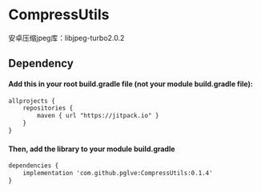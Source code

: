 # CompressUtils
安卓压缩jpeg库：libjpeg-turbo2.0.2

## Dependency
#### Add this in your root build.gradle file (not your module build.gradle file):
```xml
allprojects {
	repositories {
        maven { url "https://jitpack.io" }
    }
}
```
#### Then, add the library to your module build.gradle
```xml
dependencies {
    implementation 'com.github.pglve:CompressUtils:0.1.4'
}
```
